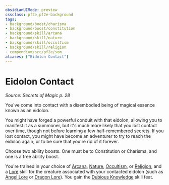 ```yaml
---
obsidianUIMode: preview
cssclass: pf2e,pf2e-background
tags:
- background/boost/charisma
- background/boost/constitution
- background/skill/arcana
- background/skill/nature
- background/skill/occultism
- background/skill/religion
- compendium/src/pf2e/som
aliases: ["Eidolon Contact"]
---
```

# Eidolon Contact
*Source: Secrets of Magic p. 28*  

You've come into contact with a disembodied being of magical essence known as an eidolon.

You might have forged a powerful conduit with that eidolon, allowing you to manifest it as a summoner, but it's much more likely that you lost contact over time, though not before learning a few half-remembered secrets. If you lost contact, you might have become an adventurer to try to reach the eidolon again, or to be sure that you're rid of it forever.

Choose two ability boosts. One must be to Constitution or Charisma, and one is a free ability boost.

You're trained in your choice of [Arcana](compendium/skills.md#Arcana), [Nature](compendium/skills.md#Nature), [Occultism](compendium/skills.md#Occultism), or [Religion](compendium/skills.md#Religion), and a [Lore](compendium/skills.md#Lore) skill for the creature associated with your contacted eidolon (such as [Angel Lore](compendium/skills.md#Lore) or [Dragon Lore](compendium/skills.md#Lore)). You gain the [Dubious Knowledge](compendium/feats/dubious-knowledge.md) skill feat.